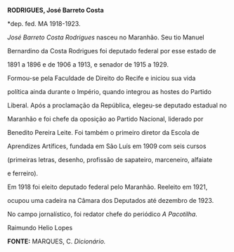 **RODRIGUES, José Barreto Costa**



\*dep. fed. MA 1918-1923.



*José Barreto Costa Rodrigues* nasceu no Maranhão. Seu tio Manuel

Bernardino da Costa Rodrigues foi deputado federal por esse estado de

1891 a 1896 e de 1906 a 1913, e senador de 1915 a 1929.



Formou-se pela Faculdade de Direito do Recife e iniciou sua vida

política ainda durante o Império, quando integrou as hostes do Partido

Liberal. Após a proclamação da República, elegeu-se deputado estadual no

Maranhão e foi chefe da oposição ao Partido Nacional, liderado por

Benedito Pereira Leite. Foi também o primeiro diretor da Escola de

Aprendizes Artífices, fundada em São Luís em 1909 com seis cursos

(primeiras letras, desenho, profissão de sapateiro, marceneiro, alfaiate

e ferreiro).



Em 1918 foi eleito deputado federal pelo Maranhão. Reeleito em 1921,

ocupou uma cadeira na Câmara dos Deputados até dezembro de 1923.



No campo jornalístico, foi redator chefe do periódico *A Pacotilha*.



Raimundo Helio Lopes



**FONTE:** MARQUES, C. *Dicionário.*

